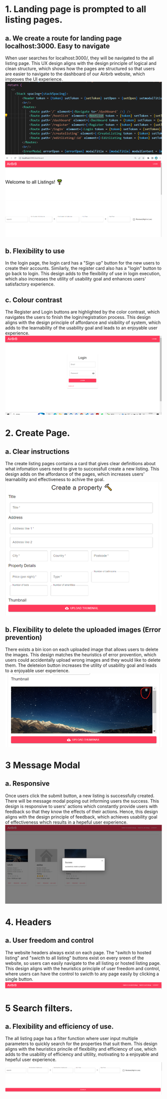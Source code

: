 # 1. Landing page is prompted to all listing pages. 
## a. We create a route for landing page localhost:3000. Easy to navigate
When user searches for localhost:3000/, they will be navigated to the all listing page. 
This UX design aligns with the design principle of logical and clean structure, which shows how the pages are structured so that users are easier to navigate to the dashboard of our Airbrb website, which improves the UI experience. 
![PageLists-Routes](UXUI-images/1.png)
![AllListing-page](UXUI-images/2.png)

## b. Flexibility to use
In the login page, the login card has a "Sign up" button for the new users to create their accounts. Similarly, the register card also has a "login" button to go back to login. 
This design adds to the flexibility of use in login execution, which also increases the utility of usability goal and enhances users' satisfactory experience.

## c. Colour contrast
The Register and Login buttons are highlighted by the color contrast, which navigates the users to finish the login/registration process. This design aligns with the design principle of affordance and visibility of system, which adds to the learnability of the usability goal and leads to an enjoyable user experience. 
![Login-button](UXUI-images/3.png)

# 2. Create Page. 
## a. Clear instructions
The create listing pages contains a card that gives clear definitions about what infomation users need to give to successfull create a new listing. 
This design adds on the affordance of the pages, which increases users' learnability and effectiveness to achive the goal. 
![Listing create card](UXUI-images/4.png)
## b. Flexibility to delete the uploaded images (Error prevention)
There exists a bin icon on each uploaded image that allows users to delete the images. This design matches the heuristics of error provention, which users could accidentally upload wrong images and they would like to delete them. The deleteion button increases the utility of usability goal and leads to a enjoyable user experience. 
![Image deletion](UXUI-images/5.png)

# 3 Message Modal
## a. Responsive
Once users click the submit button, a new listing is successfully created. There will be message modal poping out informing users the success. This design is responsive to users' actions which constantly provide users with feedback so that they know the effects of their actions. Hence, this design aligns with the design principle of feedback, which achieves usability goal of effectiveness which results in a hepeful user experience. 
![Basic modal](UXUI-images/6.png)

# 4. Headers
## a. User freedom and control
The website headers always exist on each page. The "switch to hosted listing" and "swicth to all listing" buttons exist on every sreen of the website, so users can easily navigate to the all listing or hosted listing page. This design aligns with the heuristics principle of user freedom and control, where users can have the control to swicth to any page easily by clicking a single button. 
![Header](UXUI-images/7.png)


# 5 Search filters. 
## a. Flexibility and efficiency of use. 
The all listing page has a filter function where user input multiple parameters to quickly search for the properties that suit them. This design aligns with the heuristics princile of flexibility and efficiency of use, which adds to the usability of efficiency and ultility, motivating to a enjoyable and hepeful user experience. 
![Search filters](UXUI-images/8.png)